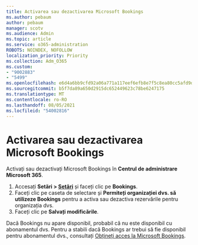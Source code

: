 ```yaml
---
title: Activarea sau dezactivarea Microsoft Bookings
ms.author: pebaum
author: pebaum
manager: scotv
ms.audience: Admin
ms.topic: article
ms.service: o365-administration
ROBOTS: NOINDEX, NOFOLLOW
localization_priority: Priority
ms.collection: Adm_O365
ms.custom:
- "9002883"
- "5499"
ms.openlocfilehash: e6d4a6bb9cfd92a06a771a117eef6efb8e7f5c8ea80cc5afd9daa619f4bd3079
ms.sourcegitcommit: b5f7da89a650d2915dc652449623c78be6247175
ms.translationtype: MT
ms.contentlocale: ro-RO
ms.lasthandoff: 08/05/2021
ms.locfileid: "54002816"
---
```

# <a name="enable-or-disable-microsoft-bookings"></a>Activarea sau dezactivarea Microsoft Bookings

Activați sau dezactivați Microsoft Bookings în **Centrul de administrare Microsoft 365**.

1. Accesați **Setări > [Setări](https://admin.microsoft.com/Adminportal/Home?source=applauncher#/Settings/Services)** și faceți clic pe **Bookings**.
2. Faceți clic pe caseta de selectare și **Permiteți organizației dvs. să utilizeze Bookings** pentru a activa sau dezactiva rezervările pentru organizația dvs.
3. Faceți clic pe **Salvați modificările**.

Dacă Bookings nu apare disponibil, probabil că nu este disponibil cu abonamentul dvs. Pentru a stabili dacă Bookings ar trebui să fie disponibil pentru abonamentul dvs., consultați [Obțineți acces la Microsoft Bookings](https://support.microsoft.com/en-us/office/get-access-to-microsoft-bookings-5382dc07-aaa5-45c9-8767-502333b214ce).
